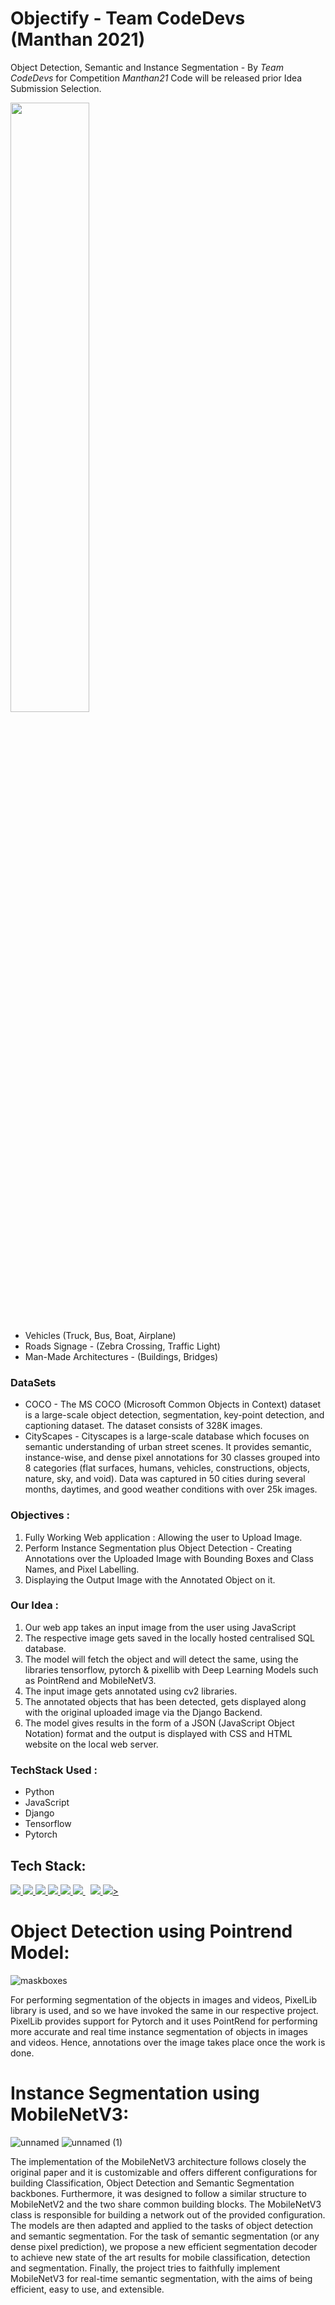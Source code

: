 # Objectify - Team CodeDevs (Manthan 2021)
Object Detection, Semantic and Instance Segmentation - 
By *Team CodeDevs* for Competition *Manthan21*
Code will be released prior Idea Submission Selection.

<a href="#"><img width="50%" height="auto"  src="https://user-images.githubusercontent.com/78292851/139589354-64f6d6cd-6af8-47f1-aba7-3f87cc92c3a3.png" height="80px"/></a>

- Vehicles (Truck, Bus, Boat, Airplane)
- Roads Signage - (Zebra Crossing, Traffic Light)
- Man-Made Architectures - (Buildings, Bridges)

### DataSets
- COCO - The MS COCO (Microsoft Common Objects in Context) dataset is a large-scale object detection, segmentation, key-point detection, and captioning dataset. The dataset consists of 328K images.
- CityScapes - Cityscapes is a large-scale database which focuses on semantic understanding of urban street scenes. It provides semantic, instance-wise, and dense pixel annotations for 30 classes grouped into 8 categories (flat surfaces, humans, vehicles, constructions, objects, nature, sky, and void). Data was captured in 50 cities during several months, daytimes, and good weather conditions with over 25k images.

### Objectives :
1. Fully Working Web application : Allowing the user to Upload Image.
2. Perform Instance Segmentation plus Object Detection - Creating Annotations over the Uploaded Image with Bounding Boxes and Class Names, and Pixel Labelling.
3. Displaying the Output Image with the Annotated Object on it.

### Our Idea :
1. Our web app takes an input image from the user using JavaScript
2. The respective image gets saved in the locally hosted centralised  SQL database.
3. The model will fetch the object and will detect the same, using the libraries tensorflow, pytorch & pixellib with Deep Learning Models such as PointRend and MobileNetV3. 
4. The input image gets annotated using cv2 libraries.
5. The annotated objects that has been detected, gets displayed along with the original uploaded image via the Django Backend.
6. The model gives results in the form of a JSON (JavaScript Object Notation) format and the output is displayed with CSS and HTML website on the local web server.

### TechStack Used :
- Python
- JavaScript
- Django
- Tensorflow
- Pytorch

## Tech Stack:

<p align="left">
    <a href="https://html.com/" target="_blank"> <img src="https://img.icons8.com/nolan/64/html.png"/> </a>
    <a href="https://www.tensorflow.org/" target="_blank"> <img src="https://img.icons8.com/external-justicon-lineal-color-justicon/64/000000/external-css-file-file-type-justicon-lineal-color-justicon.png"/> </a>
    <a href="https://www.tensorflow.org/" target="_blank"> <img src="https://img.icons8.com/color/48/000000/javascript--v1.png"/> </a>
    <a href="https://www.tensorflow.org/" target="_blank"> <img src="https://img.icons8.com/color/48/000000/tensorflow.png"/> </a>
    <a href="https://www.python.org" target="_blank"> <img src="https://img.icons8.com/color/48/000000/python.png"/> </a> 
    <a style="padding-right:8px;" href="https://www.djangoproject.com/" target="_blank"> <img src="https://img.icons8.com/ios-filled/50/4a90e2/django.png"/> </a>
   <a href="https://git-scm.com/" target="_blank"> <img src="https://img.icons8.com/color/48/000000/git.png"/> </a> 
     <a href="https://opencv.org/" target="_blank"> <img src="https://img.icons8.com/color/48/000000/opencv.png"/>></a>

</p>



# Object Detection using Pointrend Model:

![maskboxes](https://user-images.githubusercontent.com/78292851/139590557-26d106c5-b080-40b0-837e-caf03a7015f0.jpg)

For performing segmentation of the objects in images and videos, PixelLib library is used, and so we have invoked the same in our respective project. 
PixelLib provides support for Pytorch and it uses PointRend for performing more accurate and real time instance segmentation of objects in images and videos. Hence, annotations over the image takes place once the work is done.


# Instance Segmentation using MobileNetV3:


![unnamed](https://user-images.githubusercontent.com/78292851/139590680-7c86e652-411a-41bf-b047-c6e4ebf0311b.png)
![unnamed (1)](https://user-images.githubusercontent.com/78292851/139590682-b8fed9ac-74a0-45dd-b282-8762673b37db.png)

The implementation of the MobileNetV3 architecture follows closely the original paper and it is customizable and offers different configurations for building Classification, Object Detection and Semantic Segmentation backbones. 
Furthermore, it was designed to follow a similar structure to MobileNetV2 and the two share common building blocks. The MobileNetV3 class is responsible for building a network out of the provided configuration. The models are then adapted and applied to the tasks of object detection and semantic segmentation. 
For the task of semantic segmentation (or any dense pixel prediction), we propose a new efficient segmentation decoder to achieve new state of the art results for mobile classification, detection and segmentation. Finally, the project tries to faithfully implement MobileNetV3 for real-time semantic segmentation, with the aims of being efficient, easy to use, and extensible.


